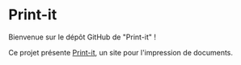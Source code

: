 # Print-it

Bienvenue sur le dépôt GitHub de "Print-it" !

Ce projet présente [Print-it](https://tpiq81.github.io/Print-it), un site pour l'impression de documents.
